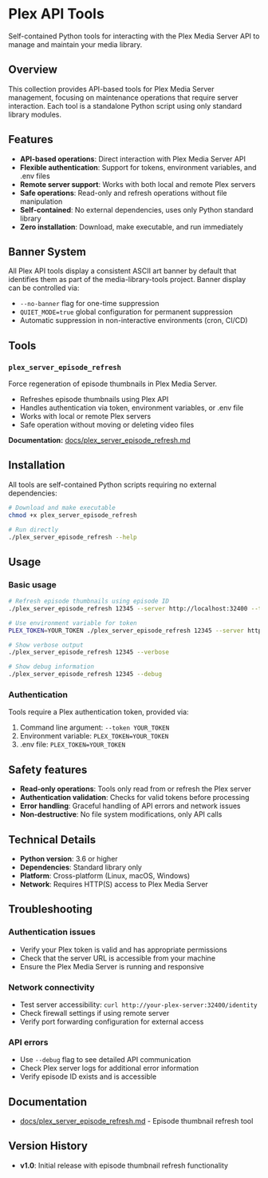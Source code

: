 # Plex API Tools

Self-contained Python tools for interacting with the Plex Media Server API to manage and maintain your media library.

## Overview

This collection provides API-based tools for Plex Media Server management, focusing on maintenance operations that require server interaction. Each tool is a standalone Python script using only standard library modules.

## Features

- **API-based operations**: Direct interaction with Plex Media Server API
- **Flexible authentication**: Support for tokens, environment variables, and .env files
- **Remote server support**: Works with both local and remote Plex servers
- **Safe operations**: Read-only and refresh operations without file manipulation
- **Self-contained**: No external dependencies, uses only Python standard library
- **Zero installation**: Download, make executable, and run immediately

## Banner System

All Plex API tools display a consistent ASCII art banner by default that identifies them as part of the media-library-tools project. Banner display can be controlled via:

- `--no-banner` flag for one-time suppression
- `QUIET_MODE=true` global configuration for permanent suppression
- Automatic suppression in non-interactive environments (cron, CI/CD)

## Tools

### `plex_server_episode_refresh`
Force regeneration of episode thumbnails in Plex Media Server.

- Refreshes episode thumbnails using Plex API
- Handles authentication via token, environment variables, or .env file
- Works with local or remote Plex servers
- Safe operation without moving or deleting video files

**Documentation:** [docs/plex_server_episode_refresh.md](docs/plex_server_episode_refresh.md)

## Installation

All tools are self-contained Python scripts requiring no external dependencies:

```bash
# Download and make executable
chmod +x plex_server_episode_refresh

# Run directly
./plex_server_episode_refresh --help
```

## Usage

### Basic usage
```bash
# Refresh episode thumbnails using episode ID
./plex_server_episode_refresh 12345 --server http://localhost:32400 --token YOUR_TOKEN

# Use environment variable for token
PLEX_TOKEN=YOUR_TOKEN ./plex_server_episode_refresh 12345 --server http://localhost:32400

# Show verbose output
./plex_server_episode_refresh 12345 --verbose

# Show debug information
./plex_server_episode_refresh 12345 --debug
```

### Authentication

Tools require a Plex authentication token, provided via:

1. Command line argument: `--token YOUR_TOKEN`
2. Environment variable: `PLEX_TOKEN=YOUR_TOKEN`
3. .env file: `PLEX_TOKEN=YOUR_TOKEN`

## Safety features

- **Read-only operations**: Tools only read from or refresh the Plex server
- **Authentication validation**: Checks for valid tokens before processing
- **Error handling**: Graceful handling of API errors and network issues
- **Non-destructive**: No file system modifications, only API calls

## Technical Details

- **Python version**: 3.6 or higher
- **Dependencies**: Standard library only
- **Platform**: Cross-platform (Linux, macOS, Windows)
- **Network**: Requires HTTP(S) access to Plex Media Server

## Troubleshooting

### Authentication issues
- Verify your Plex token is valid and has appropriate permissions
- Check that the server URL is accessible from your machine
- Ensure the Plex Media Server is running and responsive

### Network connectivity
- Test server accessibility: `curl http://your-plex-server:32400/identity`
- Check firewall settings if using remote server
- Verify port forwarding configuration for external access

### API errors
- Use `--debug` flag to see detailed API communication
- Check Plex server logs for additional error information
- Verify episode ID exists and is accessible

## Documentation

- [docs/plex_server_episode_refresh.md](docs/plex_server_episode_refresh.md) - Episode thumbnail refresh tool

## Version History

- **v1.0**: Initial release with episode thumbnail refresh functionality